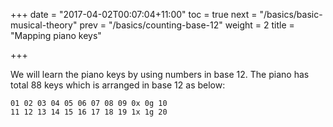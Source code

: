 +++
date = "2017-04-02T00:07:04+11:00"
toc = true
next = "/basics/basic-musical-theory"
prev = "/basics/counting-base-12"
weight = 2
title = "Mapping piano keys"

+++

We will learn the piano keys by using numbers in base 12. The piano has total 88 keys which is arranged in base 12 as below:

~~~~
01 02 03 04 05 06 07 08 09 0x 0g 10
11 12 13 14 15 16 17 18 19 1x 1g 20
~~~~

